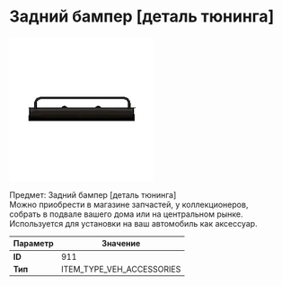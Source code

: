 # Задний бампер [деталь тюнинга]

![Item Image](../img/911.webp?raw=true)

Предмет: Задний бампер [деталь тюнинга]<br>Можно приобрести в магазине запчастей, у коллекционеров,<br>собрать в подвале вашего дома или на центральном рынке.<br>Используется для установки на ваш автомобиль как аксессуар.


| Параметр | Значение |
|----------|----------|
| **ID** | 911 |
| **Тип** | ITEM_TYPE_VEH_ACCESSORIES |

